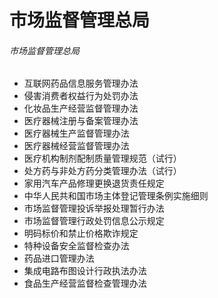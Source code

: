 # 市场监督管理总局

###### 市场监督管理总局

* 互联网药品信息服务管理办法
* 侵害消费者权益行为处罚办法
* 化妆品生产经营监督管理办法
* 医疗器械注册与备案管理办法
* 医疗器械生产监督管理办法
* 医疗器械经营监督管理办法
* 医疗机构制剂配制质量管理规范（试行）
* 处方药与非处方药分类管理办法（试行）
* 家用汽车产品修理更换退货责任规定
* 中华人民共和国市场主体登记管理条例实施细则
* 市场监督管理投诉举报处理暂行办法
* 市场监督管理行政处罚信息公示规定
* 明码标价和禁止价格欺诈规定
* 特种设备安全监督检查办法
* 药品进口管理办法
* 集成电路布图设计行政执法办法
* 食品生产经营监督检查管理办法
